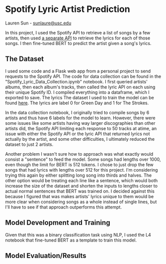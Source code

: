 # Spotify Lyric Artist Prediction

Lauren Sun - sunlaure@usc.edu

In this project, I used the Spotify API to retrieve a list of songs by a few artists, then used [a separate API]([url](https://github.com/akashrchandran/spotify-lyrics-api)) to retrieve the lyrics for each of those songs. I then fine-tuned BERT to predict the artist given a song's lyrics.

## The Dataset

I used some code and a Flask web app from a personal project to send requests to the Spotify API. The code for data collection can be found in the "Spotify_Lyric_Data_Collection.ipynb" notebook. I first queried artists' albums, then each album's tracks, then called the lyric API on each using their unique Spotify ID. I compiled everything into a dataframe, which I exported to save. The lyrics The dataset I used to train the model can be found [here]([url](https://docs.google.com/spreadsheets/d/1NEJ3cnmpfPXntzquzYCNg2UfuDqRrvpDToN7icopaHY/edit?usp=sharing)https://docs.google.com/spreadsheets/d/1NEJ3cnmpfPXntzquzYCNg2UfuDqRrvpDToN7icopaHY/edit?usp=sharing). The lyrics are label 0 for Green Day and 1 for The Strokes.

In the data collection notebook, I originally tried to compile songs by 6 artists and thus have 6 labels for the model to learn. However, there were some issues like some artists having way larger discographies than other artists did, the Spotify API limiting each response to 50 tracks at atime, an issue with either the Spotify API or the lyric API that returned lyrics not actually by the artist, and some other difficulties, I ultimately reduced the dataset to just 2 artists. 

Another problem I wasn't sure how to approach was what exactly would consist a "sentence" to feed the model. Some songs had lengths over 1000, even though the limit for BERT is 512 tokens. I chose to just drop the few songs that had lyrics with lengths over 512 for this project. I'm considering trying this again by either splitting long song into thirds and halves. The other option would be treating each line like a sentence, which would both increase the size of the dataset and shorten the inputs to lengths closer to actual normal sentences that BERT was trained on. I decided against this because I figured that was makes artists' lyrics unique to them would be more clear when considering songs as a whole instead of single lines, but I'll have to see if that approach outperforms this attempt.

## Model Development and Training

Given that this was a binary classification task using NLP, I used the L4 notebook that fine-tuned BERT as a template to train this model. 

## Model Evaluation/Results


